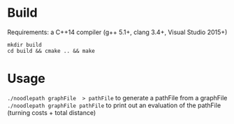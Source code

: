 # Build
Requirements: a C++14 compiler (g++ 5.1+, clang 3.4+, Visual Studio 2015+)

```
mkdir build
cd build && cmake .. && make
```

# Usage
`./noodlepath graphFile  > pathFile` to generate a pathFile from a graphFile
`./noodlepath graphFile pathFile` to print out an evaluation of the pathFile (turning costs + total distance) 
